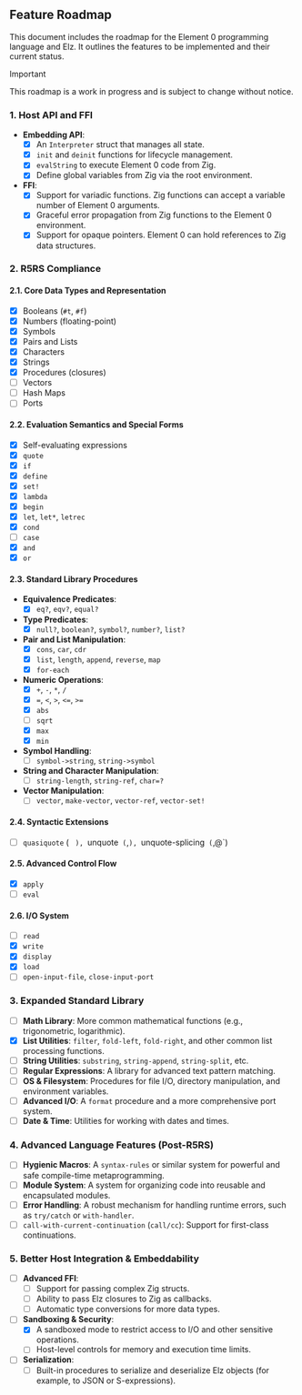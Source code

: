 ## Feature Roadmap

This document includes the roadmap for the Element 0 programming language and Elz.
It outlines the features to be implemented and their current status.

> [!IMPORTANT]
> This roadmap is a work in progress and is subject to change without notice.

### 1. Host API and FFI

* **Embedding API**:
    * [x] An `Interpreter` struct that manages all state.
    * [x] `init` and `deinit` functions for lifecycle management.
    * [x] `evalString` to execute Element 0 code from Zig.
    * [x] Define global variables from Zig via the root environment.
* **FFI**:
    * [x] Support for variadic functions. Zig functions can accept a variable number of Element 0 arguments.
    * [x] Graceful error propagation from Zig functions to the Element 0 environment.
    * [x] Support for opaque pointers. Element 0 can hold references to Zig data structures.

### 2. R5RS Compliance

#### 2.1. Core Data Types and Representation

* [x] Booleans (`#t`, `#f`)
* [x] Numbers (floating-point)
* [x] Symbols
* [x] Pairs and Lists
* [x] Characters
* [x] Strings
* [x] Procedures (closures)
* [ ] Vectors
* [ ] Hash Maps
* [ ] Ports

#### 2.2. Evaluation Semantics and Special Forms

* [x] Self-evaluating expressions
* [x] `quote`
* [x] `if`
* [x] `define`
* [x] `set!`
* [x] `lambda`
* [x] `begin`
* [x] `let`, `let*`, `letrec`
* [x] `cond`
* [ ] `case`
* [x] `and`
* [x] `or`

#### 2.3. Standard Library Procedures

* **Equivalence Predicates**:
    * [x] `eq?`, `eqv?`, `equal?`
* **Type Predicates**:
    * [x] `null?`, `boolean?`, `symbol?`, `number?`, `list?`
* **Pair and List Manipulation**:
    * [x] `cons`, `car`, `cdr`
    * [x] `list`, `length`, `append`, `reverse`, `map`
    * [x] `for-each`
* **Numeric Operations**:
    * [x] `+`, `-`, `*`, `/`
    * [x] `=`, `<`, `>`, `<=`, `>=`
    * [x] `abs`
    * [ ] `sqrt`
    * [x] `max`
    * [x] `min`
* **Symbol Handling**:
    * [ ] `symbol->string`, `string->symbol`
* **String and Character Manipulation**:
    * [ ] `string-length`, `string-ref`, `char=?`
* **Vector Manipulation**:
    * [ ] `vector`, `make-vector`, `vector-ref`, `vector-set!`

#### 2.4. Syntactic Extensions

* [ ] `quasiquote` (` ` `), `unquote` (`,`), `unquote-splicing` (`,@`)

#### 2.5. Advanced Control Flow

* [x] `apply`
* [ ] `eval`

#### 2.6. I/O System

* [ ] `read`
* [x] `write`
* [x] `display`
* [x] `load`
* [ ] `open-input-file`, `close-input-port`

### 3. Expanded Standard Library

* [ ] **Math Library**: More common mathematical functions (e.g., trigonometric, logarithmic).
* [x] **List Utilities**: `filter`, `fold-left`, `fold-right`, and other common list processing functions.
* [ ] **String Utilities**: `substring`, `string-append`, `string-split`, etc.
* [ ] **Regular Expressions**: A library for advanced text pattern matching.
* [ ] **OS & Filesystem**: Procedures for file I/O, directory manipulation, and environment variables.
* [ ] **Advanced I/O**: A `format` procedure and a more comprehensive port system.
* [ ] **Date & Time**: Utilities for working with dates and times.

### 4. Advanced Language Features (Post-R5RS)

* [ ] **Hygienic Macros**: A `syntax-rules` or similar system for powerful and safe compile-time metaprogramming.
* [ ] **Module System**: A system for organizing code into reusable and encapsulated modules.
* [ ] **Error Handling**: A robust mechanism for handling runtime errors, such as `try/catch` or `with-handler`.
* [ ] `call-with-current-continuation` (`call/cc`): Support for first-class continuations.

### 5. Better Host Integration & Embeddability

* [ ] **Advanced FFI**:
    * [ ] Support for passing complex Zig structs.
    * [ ] Ability to pass Elz closures to Zig as callbacks.
    * [ ] Automatic type conversions for more data types.
* [ ] **Sandboxing & Security**:
    * [x] A sandboxed mode to restrict access to I/O and other sensitive operations.
    * [ ] Host-level controls for memory and execution time limits.
* [ ] **Serialization**:
    * [ ] Built-in procedures to serialize and deserialize Elz objects (for example, to JSON or S-expressions).
